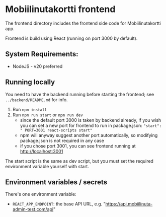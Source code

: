 # Mobiilinutakortti frontend

The frontend directory includes the frontend side code for Mobiilinutakortti app.

Frontend is build using React (running on port 3000 by default).

## System Requirements:

- NodeJS - v20 preferred

## Running locally

You need to have the backend running before starting the frontend; see `../backend/README.md` for info.

1. Run `npm install`
2. Run `npm run start` or `npm run dev`
    * since the default port 3000 is taken by backend already, if you wish you can set a new port for frontend to run in package.json: `"start": " PORT=3001 react-scripts start"`
    * npm will anyway suggest another port automatically, so modifying package.json is not required in any case
    * if you chose port 3001, you can see frontend running at [http://localhost:3001](http://localhost:3001)

The start script is the same as dev script, but you must set the required environment variable yourself with start.

## Environment variables / secrets

There's one environment variable:
* `REACT_APP_ENDPOINT`: the base API URL, e.g. "https://api.mobiilinuta-admin-test.com/api"
